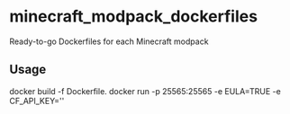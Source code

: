 # minecraft_modpack_dockerfiles
Ready-to-go Dockerfiles for each Minecraft modpack

## Usage
docker build -f Dockerfile.<modpack>
docker run -p 25565:25565 -e EULA=TRUE -e CF_API_KEY='<your Curseforge API key>' <id from build cmd>